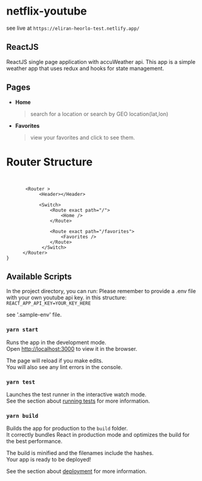 # netflix-youtube

<!-- ![alt text](https://i.ibb.co/F02MG0r/netflix-youtube-netlify-app.png) -->

see live at `https://eliran-heorlo-test.netlify.app/`

## ReactJS

ReactJS single page application with accuWeather api.
This app is a simple weather app that uses redux and hooks for state management.

## **Pages**

- **Home**

  > search for a location or search by GEO location(lat,lon)

- **Favorites**

  > view your favorites and click to see them.


# Router Structure

```


       <Router >
            <Header></Header>
       
            <Switch>
                <Route exact path="/">
                    <Home />
                </Route>

                <Route exact path="/favorites">
                    <Favorites />
                </Route>
             </Switch>
      </Router>
}
```

<!-- ## Card Object Description -->

## Available Scripts

In the project directory, you can run:
Please remember to provide a .env file with your own youtube api key.
in this structure:
`REACT_APP_API_KEY=YOUR_KEY_HERE`

see '.sample-env' file.

### `yarn start`

Runs the app in the development mode.<br />
Open [http://localhost:3000](http://localhost:3000) to view it in the browser.

The page will reload if you make edits.<br />
You will also see any lint errors in the console.

### `yarn test`

Launches the test runner in the interactive watch mode.<br />
See the section about [running tests](https://facebook.github.io/create-react-app/docs/running-tests) for more information.

### `yarn build`

Builds the app for production to the `build` folder.<br />
It correctly bundles React in production mode and optimizes the build for the best performance.

The build is minified and the filenames include the hashes.<br />
Your app is ready to be deployed!

See the section about [deployment](https://facebook.github.io/create-react-app/docs/deployment) for more information.
